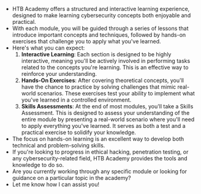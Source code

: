 - HTB Academy offers a structured and interactive learning experience, designed to make learning cybersecurity concepts both enjoyable and practical. 
- With each module, you will be guided through a series of lessons that introduce important concepts and techniques, followed by hands-on exercises that challenge you to apply what you've learned. 
- Here's what you can expect:
	1. **Interactive Learning**: Each section is designed to be highly interactive, meaning you'll be actively involved in performing tasks related to the concepts you're learning. This is an effective way to reinforce your understanding.
	2. **Hands-On Exercises**: After covering theoretical concepts, you'll have the chance to practice by solving challenges that mimic real-world scenarios. These exercises test your ability to implement what you've learned in a controlled environment.	    
	3. **Skills Assessments**: At the end of most modules, you'll take a Skills Assessment. This is designed to assess your understanding of the entire module by presenting a real-world scenario where you'll need to apply everything you've learned. It serves as both a test and a practical exercise to solidify your knowledge.
- The focus on hands-on learning is an excellent way to develop both technical and problem-solving skills.
- If you're looking to progress in ethical hacking, penetration testing, or any cybersecurity-related field, HTB Academy provides the tools and knowledge to do so.
- Are you currently working through any specific module or looking for guidance on a particular topic in the academy? 
- Let me know how I can assist you!